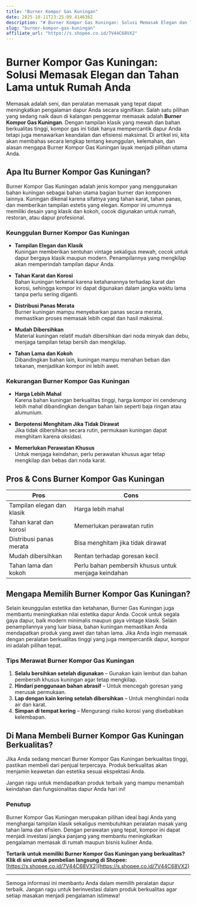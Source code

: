 ```yaml
---
title: "Burner Kompor Gas Kuningan"
date: 2025-10-11T23:25:09.414636Z
description: "# Burner Kompor Gas Kuningan: Solusi Memasak Elegan dan Tahan Lama untuk Rumah Anda..."
slug: "burner-kompor-gas-kuningan"
affiliate_url: "https://s.shopee.co.id/7V44C68VX2"
---
```

# Burner Kompor Gas Kuningan: Solusi Memasak Elegan dan Tahan Lama untuk Rumah Anda

Memasak adalah seni, dan peralatan memasak yang tepat dapat meningkatkan pengalaman dapur Anda secara signifikan. Salah satu pilihan yang sedang naik daun di kalangan penggemar memasak adalah **Burner Kompor Gas Kuningan**. Dengan tampilan klasik yang mewah dan bahan berkualitas tinggi, kompor gas ini tidak hanya mempercantik dapur Anda tetapi juga menawarkan keandalan dan efisiensi maksimal. Di artikel ini, kita akan membahas secara lengkap tentang keunggulan, kelemahan, dan alasan mengapa Burner Kompor Gas Kuningan layak menjadi pilihan utama Anda.

## Apa Itu Burner Kompor Gas Kuningan?

Burner Kompor Gas Kuningan adalah jenis kompor yang menggunakan bahan kuningan sebagai bahan utama bagian burner dan komponen lainnya. Kuningan dikenal karena sifatnya yang tahan karat, tahan panas, dan memberikan tampilan estetis yang elegan. Kompor ini umumnya memiliki desain yang klasik dan kokoh, cocok digunakan untuk rumah, restoran, atau dapur profesional.

### Keunggulan Burner Kompor Gas Kuningan

- **Tampilan Elegan dan Klasik**  
  Kuningan memberikan sentuhan vintage sekaligus mewah, cocok untuk dapur bergaya klasik maupun modern. Penampilannya yang mengkilap akan memperindah tampilan dapur Anda.

- **Tahan Karat dan Korosi**  
  Bahan kuningan terkenal karena ketahanannya terhadap karat dan korosi, sehingga kompor ini dapat digunakan dalam jangka waktu lama tanpa perlu sering diganti.

- **Distribusi Panas Merata**  
  Burner kuningan mampu menyebarkan panas secara merata, memastikan proses memasak lebih cepat dan hasil maksimal.

- **Mudah Dibersihkan**  
  Material kuningan relatif mudah dibersihkan dari noda minyak dan debu, menjaga tampilan tetap bersih dan mengkilap.

- **Tahan Lama dan Kokoh**  
  Dibandingkan bahan lain, kuningan mampu menahan beban dan tekanan, menjadikan kompor ini lebih awet.

### Kekurangan Burner Kompor Gas Kuningan

- **Harga Lebih Mahal**  
  Karena bahan kuningan berkualitas tinggi, harga kompor ini cenderung lebih mahal dibandingkan dengan bahan lain seperti baja ringan atau alumunium.

- **Berpotensi Menghitam Jika Tidak Dirawat**  
  Jika tidak dibersihkan secara rutin, permukaan kuningan dapat menghitam karena oksidasi.

- **Memerlukan Perawatan Khusus**  
  Untuk menjaga keindahan, perlu perawatan khusus agar tetap mengkilap dan bebas dari noda karat.

## Pros & Cons Burner Kompor Gas Kuningan

| **Pros**                                        | **Cons**                                       |
|-------------------------------------------------|------------------------------------------------|
| Tampilan elegan dan klasik                     | Harga lebih mahal                            |
| Tahan karat dan korosi                        | Memerlukan perawatan rutin                  |
| Distribusi panas merata                       | Bisa menghitam jika tidak dirawat          |
| Mudah dibersihkan                            | Rentan terhadap goresan kecil               |
| Tahan lama dan kokoh                         | Perlu bahan pembersih khusus untuk menjaga keindahan |

## Mengapa Memilih Burner Kompor Gas Kuningan?

Selain keunggulan estetika dan ketahanan, Burner Gas Kuningan juga membantu meningkatkan nilai estetika dapur Anda. Cocok untuk segala gaya dapur, baik modern minimalis maupun gaya vintage klasik. Selain penampilannya yang luar biasa, bahan kuningan memastikan Anda mendapatkan produk yang awet dan tahan lama. Jika Anda ingin memasak dengan peralatan berkualitas tinggi yang juga mempercantik dapur, kompor ini adalah pilihan tepat.

### Tips Merawat Burner Kompor Gas Kuningan

1. **Selalu bersihkan setelah digunakan** – Gunakan kain lembut dan bahan pembersih khusus kuningan agar tetap mengkilap.
2. **Hindari penggunaan bahan abrasif** – Untuk mencegah goresan yang merusak permukaan.
3. **Lap dengan kain kering setelah dibersihkan** – Untuk menghindari noda air dan karat.
4. **Simpan di tempat kering** – Mengurangi risiko korosi yang disebabkan kelembapan.

## Di Mana Membeli Burner Kompor Gas Kuningan Berkualitas?

Jika Anda sedang mencari Burner Kompor Gas Kuningan berkualitas tinggi, pastikan membeli dari penjual terpercaya. Produk berkualitas akan menjamin keawetan dan estetika sesuai ekspektasi Anda.

Jangan ragu untuk mendapatkan produk terbaik yang mampu menambah keindahan dan fungsionalitas dapur Anda hari ini!

### Penutup

Burner Kompor Gas Kuningan merupakan pilihan ideal bagi Anda yang menghargai tampilan klasik sekaligus membutuhkan peralatan masak yang tahan lama dan efisien. Dengan perawatan yang tepat, kompor ini dapat menjadi investasi jangka panjang yang membantu meningkatkan pengalaman memasak di rumah maupun bisnis kuliner Anda.

**Tertarik untuk memiliki Burner Kompor Gas Kuningan yang berkualitas? Klik di sini untuk pembelian langsung di Shopee:** [https://s.shopee.co.id/7V44C68VX2](https://s.shopee.co.id/7V44C68VX2)

---

Semoga informasi ini membantu Anda dalam memilih peralatan dapur terbaik. Jangan ragu untuk berinvestasi dalam produk berkualitas agar setiap masakan menjadi pengalaman istimewa!